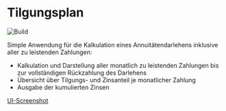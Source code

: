 # Tilgungsplan

![Build](https://github.com/tnielsen57/tilgungsplan/workflows/Tilgungsplan%20CI/badge.svg?branch=master)

Simple Anwendung für die Kalkulation eines Annuitätendarlehens inklusive aller zu leistenden Zahlungen:
- Kalkulation und Darstellung aller monatlich zu leistenden Zahlungen bis zur vollständigen Rückzahlung des Darlehens
- Übersicht über Tilgungs- und Zinsanteil je monatlicher Zahlung
- Ausgabe der kumulierten Zinsen

[UI-Screenshot](docs/ui.png)
